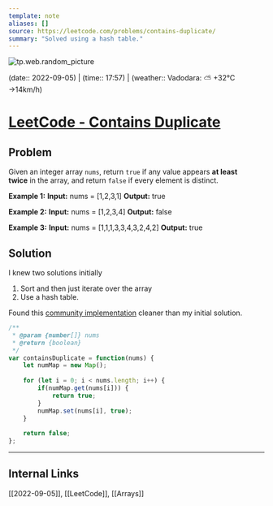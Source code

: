 ```yaml
---
template: note
aliases: []
source: https://leetcode.com/problems/contains-duplicate/
summary: "Solved using a hash table."
---
```

![tp.web.random_picture](https://images.unsplash.com/photo-1578583515301-b9d69416871e?crop=entropy&cs=tinysrgb&fit=crop&fm=jpg&h=300&ixid=MnwxfDB8MXxyYW5kb218MHx8dHJlZSxsYW5kc2NhcGUsd2F0ZXIsbW91bnRhaW58fHx8fHwxNjYyMzgwODc4&ixlib=rb-1.2.1&q=80&utm_campaign=api-credit&utm_medium=referral&utm_source=unsplash_source&w=900)

(date:: 2022-09-05) | (time:: 17:57) | (weather:: Vadodara: ⛅️  +32°C →14km/h)

# [LeetCode - Contains Duplicate](https://leetcode.com/problems/contains-duplicate/)

## Problem
Given an integer array `nums`, return `true` if any value appears **at least twice** in the array, and return `false` if every element is distinct.

**Example 1:**
**Input:** nums = [1,2,3,1]
**Output:** true

**Example 2:**
**Input:** nums = [1,2,3,4]
**Output:** false

**Example 3:**
**Input:** nums = [1,1,1,3,3,4,3,2,4,2]
**Output:** true

## Solution
I knew two solutions initially
1. Sort and then just iterate over the array
2. Use a hash table.

Found this [community implementation](https://leetcode.com/problems/contains-duplicate/discuss/60858/Possible-solutions) cleaner than my initial solution.

```javascript
/**
 * @param {number[]} nums
 * @return {boolean}
 */
var containsDuplicate = function(nums) {
    let numMap = new Map();
    
    for (let i = 0; i < nums.length; i++) {
        if(numMap.get(nums[i])) {
            return true;
        }
        numMap.set(nums[i], true);
    }
    
    return false;
};
```

---
## Internal Links
[[2022-09-05]], [[LeetCode]], [[Arrays]] 